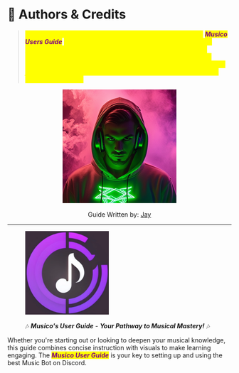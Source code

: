 # 🎤 Authors & Credits

> _<mark style="color:yellow;">I'm sincerely grateful for the opportunity to write & share the</mark>_ _<mark style="color:purple;">**Musico Users Guide**</mark> <mark style="color:yellow;">with you. Your support enabled me to combine my passions for music, technology, and design, offering a unique resource that I hope will educate and inform in the days ahead. Thank you for allowing me to contribute to the community's musical journey. I look forward to the continued adventure and the shared experiences ahead!</mark>_



<div align="center" data-full-width="false">

<figure><img src=".gitbook/assets/iIrDbIs4G31vkHKvfAVJGs8otc4_final.png" alt="" width="256"><figcaption><p>Guide Written by:  <a href="https://jaystechlab.com/">Jay </a></p></figcaption></figure>

</div>



***

<figure><img src=".gitbook/assets/Musico Purple Big.webp" alt="" width="188"><figcaption><p>🎶 <em><strong>Musico's User Guide</strong></em> - <em><strong>Your Pathway to Musical Mastery!</strong></em> 🎶</p></figcaption></figure>

Whether you're starting out or looking to deepen your musical knowledge, this guide combines concise instruction with visuals to make learning engaging. The _<mark style="color:purple;">**Musico User Guide**</mark>_ is your key to setting up and using the best Music Bot on Discord.

